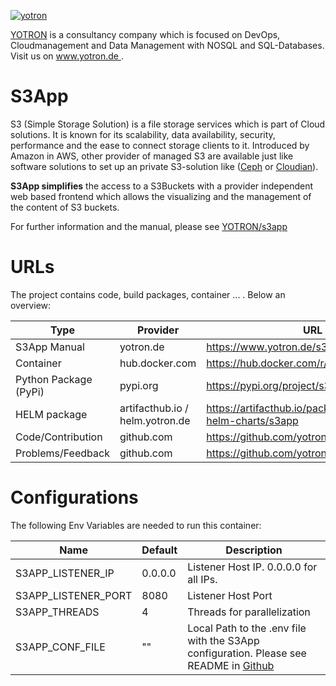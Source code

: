 [![yotron](https://www.yotron.de/img/logo-yotron.png)](https://www.yotron.de)

[YOTRON](https://www.yotron.de) is a consultancy company which is focused on DevOps, Cloudmanagement and
Data Management with NOSQL and SQL-Databases. Visit us on [ www.yotron.de ](https://www.yotron.de).

# S3App
S3 (Simple Storage Solution) is a file storage services which is part of Cloud solutions. It is known for its
scalability, data availability, security, performance and the ease to connect storage clients to it. Introduced by Amazon in AWS, other
provider of managed S3 are available just like software solutions to set up an private S3-solution like ([Ceph](https://ceph.io/) or [Cloudian](https://cloudian.com/)).

**S3App simplifies** the access to a S3Buckets with a provider independent web based frontend which allows
the visualizing and the management of the content of S3 buckets.

For further information and the manual, please see [YOTRON/s3app](https://www.yotron.de/s3app/)

# URLs
The project contains code, build packages, container ... . Below an overview:

| Type                  | Provider                        | URL                                                           |
|-----------------------|---------------------------------|---------------------------------------------------------------|
| S3App Manual          | yotron.de                       | https://www.yotron.de/s3app/                                  |
| Container             | hub.docker.com                  | https://hub.docker.com/r/yotronpublic/s3app                   | 
| Python Package (PyPi) | pypi.org                        | https://pypi.org/project/s3app/                               |  
| HELM package          | artifacthub.io / helm.yotron.de | https://artifacthub.io/packages/helm/yotron-helm-charts/s3app |
| Code/Contribution     | github.com                      | https://github.com/yotron/s3app/                              |
| Problems/Feedback     | github.com                      | https://github.com/yotron/s3app/issues                        |

# Configurations
The following Env Variables are needed to run this container:

| Name                | Default | Description                                                                                                               | 
|---------------------|---------|---------------------------------------------------------------------------------------------------------------------------|
| S3APP_LISTENER_IP   | 0.0.0.0 | Listener Host IP. 0.0.0.0 for all IPs.                                                                                    |
| S3APP_LISTENER_PORT | 8080    | Listener Host Port                                                                                                        |
| S3APP_THREADS       | 4       | Threads for parallelization                                                                                               |
| S3APP_CONF_FILE     | ""      | Local Path to the .env file with the S3App configuration. Please see README in [Github](https://github.com/yotron/s3app/) |
